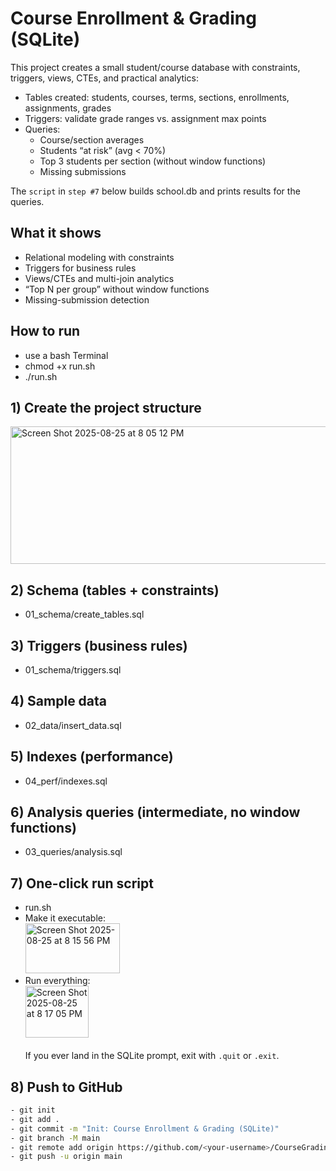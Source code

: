 # Course Enrollment & Grading (SQLite)

This project creates a small student/course database with constraints, triggers, views, CTEs, and practical analytics:

- Tables created: students, courses, terms, sections, enrollments, assignments, grades
- Triggers: validate grade ranges vs. assignment max points
- Queries:
     - Course/section averages
     - Students “at risk” (avg < 70%)
     - Top 3 students per section (without window functions)
     - Missing submissions

The `script` in `step #7` below builds school.db and prints results for the queries. 

## What it shows
- Relational modeling with constraints
- Triggers for business rules
- Views/CTEs and multi-join analytics
- “Top N per group” without window functions
- Missing-submission detection

## How to run
-  use a bash Terminal
-  chmod +x run.sh
-  ./run.sh

## 1) Create the project structure
<img width="612" height="220" alt="Screen Shot 2025-08-25 at 8 05 12 PM" src="https://github.com/user-attachments/assets/6b807008-116c-44ad-bc4c-d9a7cc5ea096" /> <br>

## 2) Schema (tables + constraints)
- 01_schema/create_tables.sql

## 3) Triggers (business rules)
- 01_schema/triggers.sql

## 4) Sample data
- 02_data/insert_data.sql

## 5) Indexes (performance)
- 04_perf/indexes.sql

## 6) Analysis queries (intermediate, no window functions)
- 03_queries/analysis.sql

## 7) One-click run script
- run.sh
- Make it executable: <br>
<img width="151" height="80" alt="Screen Shot 2025-08-25 at 8 15 56 PM" src="https://github.com/user-attachments/assets/ad1ebbac-1a75-48de-924f-915c9a779ef8" /> <br>
- Run everything: <br>
<img width="101" height="83" alt="Screen Shot 2025-08-25 at 8 17 05 PM" src="https://github.com/user-attachments/assets/55b685ce-ee11-4252-915e-e4288c2ada09" /> <br><br>
If you ever land in the SQLite prompt, exit with `.quit` or `.exit`.

## 8) Push to GitHub
```bash
- git init
- git add .
- git commit -m "Init: Course Enrollment & Grading (SQLite)"
- git branch -M main
- git remote add origin https://github.com/<your-username>/CourseGradingProject.git
- git push -u origin main

